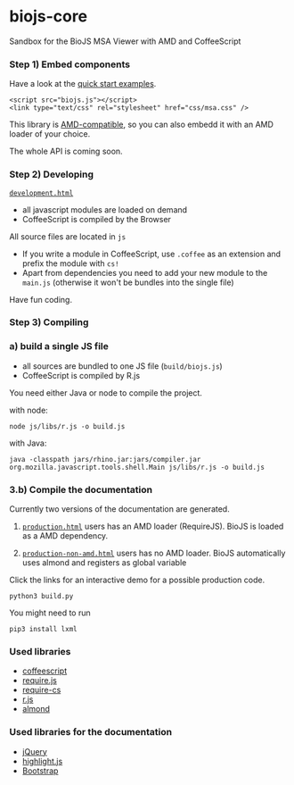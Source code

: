 biojs-core
==========

Sandbox for the BioJS MSA Viewer with AMD and CoffeeScript

### Step 1) Embed components

Have a look at the [quick start examples](#).

```
<script src="biojs.js"></script>
<link type="text/css" rel="stylesheet" href="css/msa.css" />
```

This library is [AMD-compatible](#), so you can also embedd it with an AMD loader of your choice.

The whole API is coming soon.

### Step 2) Developing 

[`development.html`](https://cdn.rawgit.com/greenify/biojs-msa-amd/master/development.html)

* all javascript modules are loaded on demand
* CoffeeScript is compiled by the Browser

All source files are located in `js`

* If you write a module in CoffeeScript, use `.coffee` as an extension and prefix the module with `cs!`
* Apart from dependencies you need to add your new module to the `main.js` (otherwise it won't be bundles into the single file)

Have fun coding.

### Step 3) Compiling


### a) build a single JS file

* all sources are bundled to one JS file (`build/biojs.js`)
* CoffeeScript is compiled by R.js

You need either Java or node to compile the project.

with node:
```
node js/libs/r.js -o build.js
```

with Java:
```
java -classpath jars/rhino.jar:jars/compiler.jar org.mozilla.javascript.tools.shell.Main js/libs/r.js -o build.js
```

### 3.b) Compile the documentation

Currently two versions of the documentation are generated.

1) [`production.html`](#)
users has an AMD loader (RequireJS). BioJS is loaded as a AMD dependency.
 
2) [`production-non-amd.html`](#)
users has no AMD loader. BioJS automatically uses almond and registers as global variable

Click the links for an interactive demo for a possible production code.


```
python3 build.py
```

You might need to run
```
pip3 install lxml 
```

### Used libraries

* [coffeescript](https://github.com/jashkenas/coffee-script)
* [require.js](https://github.com/jrburke/requirejs)
* [require-cs](https://raw.githubusercontent.com/jrburke/require-cs/latest/cs.js)
* [r.js](https://github.com/jrburke/r.js/)
* [almond](https://github.com/jrburke/almond)

### Used libraries for the documentation

* [jQuery](https://jquery.com/)
* [highlight.js](http://highlightjs.org/)
* [Bootstrap](http://getbootstrap.com)
